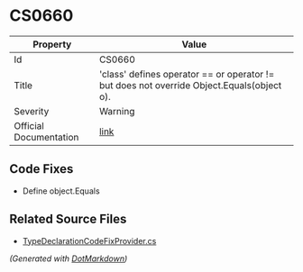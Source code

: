 # CS0660

| Property               | Value                                                                                          |
| ---------------------- | ---------------------------------------------------------------------------------------------- |
| Id                     | CS0660                                                                                         |
| Title                  | 'class' defines operator == or operator \!= but does not override Object\.Equals\(object o\)\. |
| Severity               | Warning                                                                                        |
| Official Documentation | [link](http://docs.microsoft.com/en-us/dotnet/csharp/misc/cs0660)                              |

## Code Fixes

* Define object\.Equals

## Related Source Files

* [TypeDeclarationCodeFixProvider.cs](../../src/CodeFixes/CSharp/CodeFixes/TypeDeclarationCodeFixProvider.cs)

*\(Generated with [DotMarkdown](http://github.com/JosefPihrt/DotMarkdown)\)*